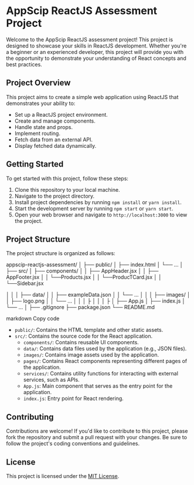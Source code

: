 # AppScip ReactJS Assessment Project

Welcome to the AppScip ReactJS assessment project! This project is designed to showcase your skills in ReactJS development. Whether you're a beginner or an experienced developer, this project will provide you with the opportunity to demonstrate your understanding of React concepts and best practices.

## Project Overview

This project aims to create a simple web application using ReactJS that demonstrates your ability to:

- Set up a ReactJS project environment.
- Create and manage components.
- Handle state and props.
- Implement routing.
- Fetch data from an external API.
- Display fetched data dynamically.

## Getting Started

To get started with this project, follow these steps:

1. Clone this repository to your local machine.
2. Navigate to the project directory.
3. Install project dependencies by running `npm install` or `yarn install`.
4. Start the development server by running `npm start` or `yarn start`.
5. Open your web browser and navigate to `http://localhost:3000` to view the project.

## Project Structure

The project structure is organized as follows:

appscip-reactjs-assessment/
│
├── public/
│ ├── index.html
│ └── ...
│
├── src/
│ ├── components/
│ │ ├── AppHeader.jsx
│ │ ├── AppFooter.jsx
│ │ └──Products.jsx
│ │  └──ProducTCard.jsx
│ │ └──Sidebar.jsx

│ │
│ ├── data/
│ │ ├── exampleData.json
│ │ └── ...
│ │
│ ├── images/
│ │ ├── logo.png
│ │ └── ...
│ │
│ ├
│ │
│ ├
│ ├── App.js
│ ├── index.js
│ └── ...
│
├── .gitignore
├── package.json
└── README.md

markdown
Copy code

- `public/`: Contains the HTML template and other static assets.
- `src/`: Contains the source code for the React application.
  - `components/`: Contains reusable UI components.
  - `data/`: Contains data files used by the application (e.g., JSON files).
  - `images/`: Contains image assets used by the application.
  - `pages/`: Contains React components representing different pages of the application.
  - `services/`: Contains utility functions for interacting with external services, such as APIs.
  - `App.js`: Main component that serves as the entry point for the application.
  - `index.js`: Entry point for React rendering.

## Contributing

Contributions are welcome! If you'd like to contribute to this project, please fork the repository and submit a pull request with your changes. Be sure to follow the project's coding conventions and guidelines.

## License

This project is licensed under the [MIT License](LICENSE).
